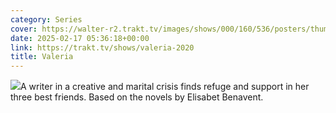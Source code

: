 ```yaml
---
category: Series
cover: https://walter-r2.trakt.tv/images/shows/000/160/536/posters/thumb/469d1f553f.jpg.webp
date: 2025-02-17 05:36:18+00:00
link: https://trakt.tv/shows/valeria-2020
title: Valeria
---
```


![](https://walter-r2.trakt.tv/images/shows/000/160/536/fanarts/thumb/fddb21383c.jpg)A writer in a creative and marital crisis finds refuge and support in her three best friends. Based on the novels by Elisabet Benavent.
